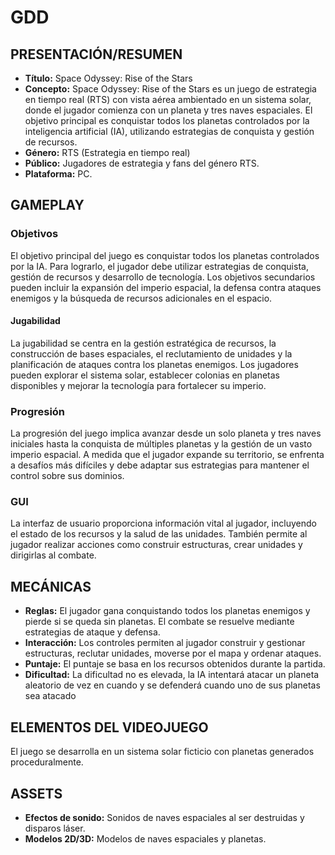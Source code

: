 # GDD

## PRESENTACIÓN/RESUMEN

- **Título:** Space Odyssey: Rise of the Stars
- **Concepto:** Space Odyssey: Rise of the Stars es un juego de estrategia en tiempo real (RTS) con vista aérea ambientado en un sistema solar, donde el jugador comienza con un planeta y tres naves espaciales. El objetivo principal es conquistar todos los planetas controlados por la inteligencia artificial (IA), utilizando estrategias de conquista y gestión de recursos.
- **Género:** RTS (Estrategia en tiempo real)
- **Público:** Jugadores de estrategia y fans del género RTS.
- **Plataforma:** PC.

## GAMEPLAY

### Objetivos

El objetivo principal del juego es conquistar todos los planetas controlados por la IA. Para lograrlo, el jugador debe utilizar estrategias de conquista, gestión de recursos y desarrollo de tecnología. Los objetivos secundarios pueden incluir la expansión del imperio espacial, la defensa contra ataques enemigos y la búsqueda de recursos adicionales en el espacio.

#### Jugabilidad

La jugabilidad se centra en la gestión estratégica de recursos, la construcción de bases espaciales, el reclutamiento de unidades y la planificación de ataques contra los planetas enemigos. Los jugadores pueden explorar el sistema solar, establecer colonias en planetas disponibles y mejorar la tecnología para fortalecer su imperio.

### Progresión

La progresión del juego implica avanzar desde un solo planeta y tres naves iniciales hasta la conquista de múltiples planetas y la gestión de un vasto imperio espacial. A medida que el jugador expande su territorio, se enfrenta a desafíos más difíciles y debe adaptar sus estrategias para mantener el control sobre sus dominios.

### GUI

La interfaz de usuario proporciona información vital al jugador, incluyendo el estado de los recursos y la salud de las unidades. También permite al jugador realizar acciones como construir estructuras, crear unidades y dirigirlas al combate.

## MECÁNICAS

- **Reglas:** El jugador gana conquistando todos los planetas enemigos y pierde si se queda sin planetas. El combate se resuelve mediante estrategias de ataque y defensa.
- **Interacción:** Los controles permiten al jugador construir y gestionar estructuras, reclutar unidades, moverse por el mapa y ordenar ataques.
- **Puntaje:** El puntaje se basa en los recursos obtenidos durante la partida.
- **Dificultad:** La dificultad no es elevada, la IA intentará atacar un planeta aleatorio de vez en cuando y se defenderá cuando uno de sus planetas sea atacado

## ELEMENTOS DEL VIDEOJUEGO

El juego se desarrolla en un sistema solar ficticio con planetas generados proceduralmente.

## ASSETS

- **Efectos de sonido:** Sonidos de naves espaciales al ser destruidas y disparos láser.
- **Modelos 2D/3D:** Modelos de naves espaciales y planetas.
